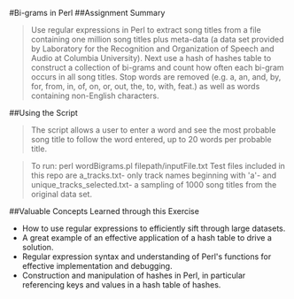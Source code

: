 #Bi-grams in Perl
##Assignment Summary
>Use regular expressions in Perl to extract song titles from a file containing one million
song titles plus meta-data (a data set provided by Laboratory for the Recognition
and Organization of Speech and Audio at Columbia University). Next use a hash of hashes table to construct a collection of bi-grams and count how often each bi-gram occurs in all song titles. Stop words are removed (e.g. a, an, and, by, for, from, in, of, on, or, out, the, to, with, feat.) as well as words containing non-English characters.

##Using the Script
>The script allows a user to enter a word and see the most probable song title to follow the word entered, up to 20 words per probable title. 

>To run: perl wordBigrams.pl filepath/inputFile.txt
>Test files included in this repo are a_tracks.txt- only track names beginning with 'a'- and unique_tracks_selected.txt- a sampling of 1000 song titles from the original data set.

##Valuable Concepts Learned through this Exercise
* How to use regular expressions to efficiently sift through large datasets.
* A great example of an effective application of a hash table to drive a solution.
* Regular expression syntax and understanding of Perl's functions for effective implementation and debugging.
* Construction and manipulation of hashes in Perl, in particular referencing keys and values in a hash table of hashes.

